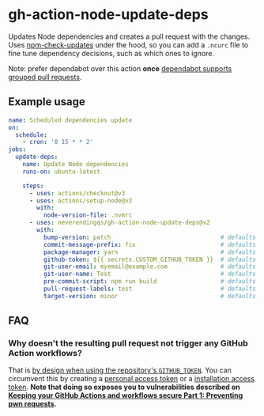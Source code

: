 # gh-action-node-update-deps

Updates Node dependencies and creates a pull request with the changes.
Uses [npm-check-updates](https://www.npmjs.com/package/npm-check-updates) under the hood,
so you can add a `.ncurc` file to fine tune dependency decisions,
such as which ones to ignore.

Note: prefer dependabot over this action **once** [dependabot supports grouped pull requests](https://github.com/dependabot/feedback/issues/5).

## Example usage

```yaml
name: Scheduled dependencies update
on:
  schedule:
    - cron: '0 15 * * 2'
jobs:
  update-deps:
    name: Update Node dependencies
    runs-on: ubuntu-latest

    steps:
      - uses: actions/checkout@v3
      - uses: actions/setup-node@v3
        with:
          node-version-file: .nvmrc
      - uses: neverendingqs/gh-action-node-update-deps@v2
        with:
          bump-version: patch                               # defaults to not bumping the package version
          commit-message-prefix: fix                        # defaults 'chore'
          package-manager: yarn                             # defaults to 'npm'
          github-token: ${{ secrets.CUSTOM_GITHUB_TOKEN }}  # defaults to the repo's `GITHUB_TOKEN`
          git-user-email: myemail@example.com               # defaults to '41898282+github-actions[bot]@users.noreply.github.com'
          git-user-name: Test                               # defaults to 'github-actions[bot]'
          pre-commit-script: npm run build                  # defaults to not running anything
          pull-request-labels: test                         # defaults to 'dependencies'
          target-version: minor                             # defaults to 'latest'
```

## FAQ

### Why doesn't the resulting pull request not trigger any GitHub Action workflows?

That is [by design when using the repository's `GITHUB_TOKEN`](https://docs.github.com/en/actions/security-guides/automatic-token-authentication#using-the-github_token-in-a-workflow).
You can circumvent this by creating a [personal access token](https://docs.github.com/en/authentication/keeping-your-account-and-data-secure/creating-a-personal-access-token) or a [installation access token](https://docs.github.com/en/developers/apps/building-github-apps/authenticating-with-github-apps#authenticating-as-an-installation).
**Note that doing so exposes you to vulnerabilities described on [Keeping your GitHub Actions and workflows secure Part 1: Preventing pwn requests](https://securitylab.github.com/research/github-actions-preventing-pwn-requests/).**
